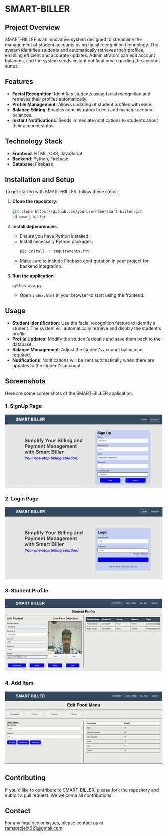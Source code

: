# SMART-BILLER

## Project Overview
SMART-BILLER is an innovative system designed to streamline the management of student accounts using facial recognition technology. The system identifies students and automatically retrieves their profiles, enabling efficient and accurate updates. Administrators can edit account balances, and the system sends instant notifications regarding the account status.

## Features
- **Facial Recognition**: Identifies students using facial recognition and retrieves their profiles automatically.
- **Profile Management**: Allows updating of student profiles with ease.
- **Balance Editing**: Enables administrators to edit and manage account balances.
- **Instant Notifications**: Sends immediate notifications to students about their account status.

## Technology Stack
- **Frontend**: HTML, CSS, JavaScript
- **Backend**: Python, Firebase
- **Database**: Firebase

## Installation and Setup
To get started with SMART-BILLER, follow these steps:

1. **Clone the repository**:
    ```bash
    git clone https://github.com/yourusername/smart-biller.git
    cd smart-biller
    ```

2. **Install dependencies**:
    - Ensure you have Python installed.
    - Install necessary Python packages:
      ```bash
      pip install -r requirements.txt
      ```
    - Make sure to include Firebase configuration in your project for backend integration.

3. **Run the application**:
    ```bash
    python app.py
    ```
    - Open `index.html` in your browser to start using the frontend.

## Usage
- **Student Identification**: Use the facial recognition feature to identify a student. The system will automatically retrieve and display the student's profile.
- **Profile Updates**: Modify the student’s details and save them back to the database.
- **Balance Management**: Adjust the student’s account balance as required.
- **Notifications**: Notifications will be sent automatically when there are updates to the student's account.

## Screenshots
Here are some screenshots of the SMART-BILLER application:

### 1. SignUp Page
![SignUp Page](output1.png)

### 2. Login Page
![Login Page](output2.png)

### 3. Student Profile
![Student Profile](output3.png)

### 4. Add Item
![Add Item](output4.png)

## Contributing
If you'd like to contribute to SMART-BILLER, please fork the repository and submit a pull request. We welcome all contributions!

## Contact
For any inquiries or issues, please contact us at [ramsproject321@gmail.com](mailto:ramsproject321@gmail.com).

